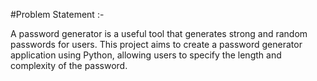 #Problem Statement :-

A password generator is a useful tool that generates strong and random passwords for users. This project aims to create a password generator application using Python, allowing users to specify the length and complexity of the password.